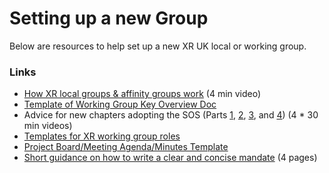 # Setting up a new Group

Below are resources to help set up a new XR UK local or working group.

### Links

* [How XR local groups & affinity groups work](https://www.youtube.com/watch?v=eG1jVkK9i9Y&t=36s) \(4 min video\)
* [Template of Working Group Key Overview Doc](https://docs.google.com/document/d/19QmObumdvDD8rX4VeURPS6nClulsmBd0Hsh1wzev3JU/edit)
* Advice for new chapters adopting the SOS \(Parts [1](https://drive.google.com/file/d/113zJWmS_OjKhcQe6WkGLHXJu6jFR3Cc4/view?usp=sharing), [2](https://drive.google.com/file/d/1xGHDeKGQfN-9pxJjRFpQRt8xrEFuWuBm/view?usp=sharing), [3](https://drive.google.com/drive/u/0/folders/1Nrh73LA96OAFcebqAZFDnQuBPIrJKUdq), and [4](https://drive.google.com/drive/u/0/folders/1Nrh73LA96OAFcebqAZFDnQuBPIrJKUdq)\) \(4 \* 30 min videos\)
* [Templates for XR working group roles](https://docs.google.com/document/d/1P0oRCNp8N-zBVbZ7t2lVL6I2biwqlxGL2vWdVIIOZ_o/edit)
* [Project Board/Meeting Agenda/Minutes Template](https://docs.google.com/document/d/1EI8ZaR6K0FBt_8qsHmdwozuns5agoHrVRRMaRdZ11K0/edit?ts=5c62c474#heading=h.2nueq836q3y4)
* [Short guidance on how to write a clear and concise mandate](https://docs.google.com/document/d/1WMzxbRVGNrvijcq23-XJHBhcMd5EFwQliV4nF7sDQME/edit) \(4 pages\)

